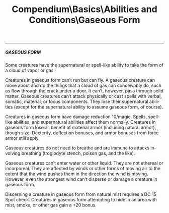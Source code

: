 ﻿---
lang: en
aliases: [Gaseous Form]
title: Compendium\Basics\Abilities and Conditions\Gaseous Form
tag: Abilities
---

---
##### GASEOUS FORM

Some creatures have the supernatural or spell-like ability to take the form of a cloud of vapor or gas.

Creatures in gaseous form can’t run but can fly. A gaseous creature can move about and do the things that a cloud of gas can conceivably do, such as flow through the crack under a door. It can’t, however, pass through solid matter. Gaseous creatures can’t attack physically or cast spells with verbal, somatic, material, or focus components. They lose their supernatural abilities (except for the supernatural ability to assume gaseous form, of course).

Creatures in gaseous form have damage reduction 10/magic. Spells, spell-like abilities, and supernatural abilities affect them normally. Creatures in gaseous form lose all benefit of material armor (including natural armor), though size, Dexterity, deflection bonuses, and armor bonuses from force armor still apply.

Gaseous creatures do not need to breathe and are immune to attacks involving breathing (troglodyte stench, poison gas, and the like).

Gaseous creatures can’t enter water or other liquid. They are not ethereal or incorporeal. They are affected by winds or other forms of moving air to the extent that the wind pushes them in the direction the wind is moving. However, even the strongest wind can’t disperse or damage a creature in gaseous form.

Discerning a creature in gaseous form from natural mist requires a DC 15 Spot check. Creatures in gaseous form attempting to hide in an area with mist, smoke, or other gas gain a +20 bonus.


<br><br>
---
